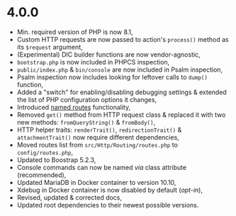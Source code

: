 # 4.0.0

* Min. required version of PHP is now 8.1,
* Custom HTTP requests are now passed to action's `process()` method as its `$request` argument,
* (Experimental) DIC builder functions are now vendor-agnostic,
* `bootstrap.php` is now included in PHPCS inspection,
* `public/index.php` & `bin/console` are now included in Psalm inspection,
* Psalm inspection now includes looking for leftover calls to `dump()` function,
* Added a "switch" for enabling/disabling debugging settings & extended the list of PHP configuration options it changes,
* Introduced [named routes](docs/Routing.md#named-routes) functionality,
* Removed `get()` method from HTTP request class & replaced it with two new methods: `fromQueryString()` & `fromBody()`,
* HTTP helper traits: `renderTrait()`, `redirectionTrait()` & `attachmentTrait()` now require different dependencies,
* Moved routes list from `src/Http/Routing/routes.php` to `config/routes.php`,
* Updated to Boostrap 5.2.3,
* Console commands can now be named _via_ class attribute (recommended),
* Updated MariaDB in Docker container to version 10.10,
* Xdebug in Docker container is now disabled by default (_opt-in_),
* Revised, updated & corrected docs,
* Updated root dependencies to their newest possible versions.
